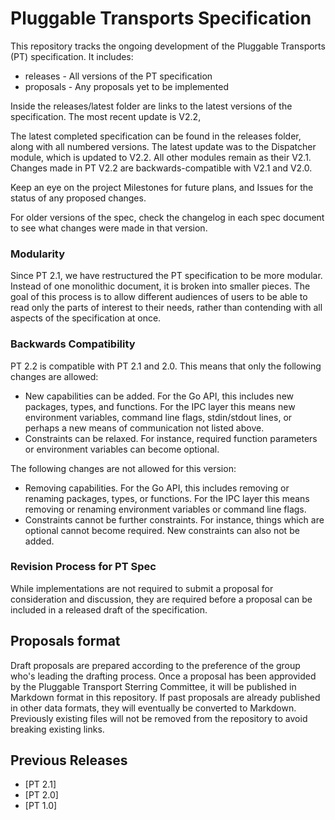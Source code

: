 # Pluggable Transports Specification



This repository tracks the ongoing development of the Pluggable Transports (PT) specification. It includes:

* releases - All versions of the PT specification
* proposals - Any proposals yet to be implemented

Inside the releases/latest folder are links to the latest versions of the specification. The most recent update is V2.2, 

The latest completed specification can be found in the releases folder, along with all numbered versions. The latest update was to the Dispatcher module, which is updated to V2.2. All other modules remain as their V2.1. Changes made in PT V2.2 are backwards-compatible with V2.1 and V2.0.

Keep an eye on the project Milestones for future plans, and Issues for the status of any proposed changes.

For older versions of the spec, check the changelog in each spec document to see what changes were made in that version.


### Modularity

Since PT 2.1, we have restructured the PT specification to be more modular. Instead of one monolithic document, it is broken into smaller pieces. The goal of this process is to allow different audiences of users to be able to read only the parts of interest to their needs, rather than contending with all aspects of the specification at once.

### Backwards Compatibility

PT 2.2 is compatible with PT 2.1 and 2.0. This means that only the following changes are allowed:

- New capabilities can be added. For the Go API, this includes new packages, types, and functions. For the IPC layer this means new environment variables, command line flags, stdin/stdout lines, or perhaps a new means of communication not listed above.
- Constraints can be relaxed. For instance, required function parameters or environment variables can become optional.

The following changes are not allowed for this version:
- Removing capabilities. For the Go API, this includes removing or renaming packages, types, or functions. For the IPC layer this means removing or renaming environment variables or command line flags.
- Constraints cannot be further constraints. For instance, things which are optional cannot become required. New constraints can also not be added.

### Revision Process for PT Spec

While implementations are not required to submit a proposal for consideration and discussion, they are required before a proposal can be included in a released draft of the specification.

## Proposals format

Draft proposals are prepared according to the preference of the group who's leading the drafting process. Once a proposal has been approvided by the Pluggable Transport Sterring Committee, it will be published in Markdown format in this repository. If past proposals are already published in other data formats, they will eventually be converted to Markdown. Previously existing files will not be removed from the repository to avoid breaking existing links.

## Previous Releases

* [PT 2.1]
* [PT 2.0]
* [PT 1.0]
